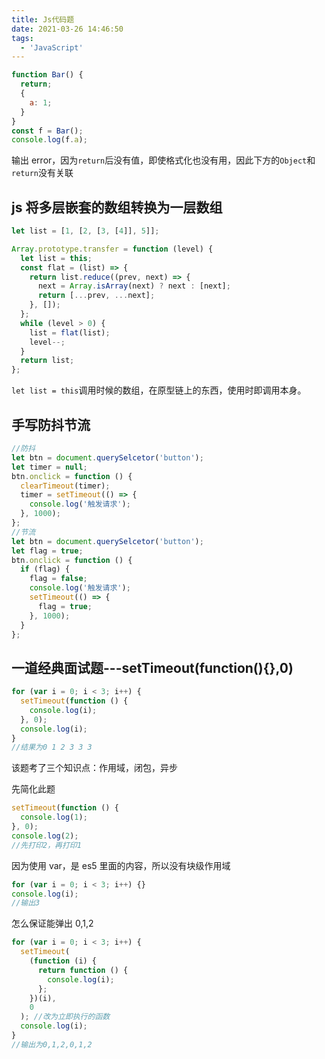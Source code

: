 ```yaml
---
title: Js代码题
date: 2021-03-26 14:46:50
tags:
  - 'JavaScript'
---
```


```javascript
function Bar() {
  return;
  {
    a: 1;
  }
}
const f = Bar();
console.log(f.a);
```

输出 error，因为`return`后没有值，即使格式化也没有用，因此下方的`Object`和`return`没有关联

<!--more-->

## js 将多层嵌套的数组转换为一层数组

```javascript
let list = [1, [2, [3, [4]], 5]];

Array.prototype.transfer = function (level) {
  let list = this;
  const flat = (list) => {
    return list.reduce((prev, next) => {
      next = Array.isArray(next) ? next : [next];
      return [...prev, ...next];
    }, []);
  };
  while (level > 0) {
    list = flat(list);
    level--;
  }
  return list;
};
```

`let list = this`调用时候的数组，在原型链上的东西，使用时即调用本身。

## 手写防抖节流

```javascript
//防抖
let btn = document.querySelcetor('button');
let timer = null;
btn.onclick = function () {
  clearTimeout(timer);
  timer = setTimeout(() => {
    console.log('触发请求');
  }, 1000);
};
//节流
let btn = document.querySelcetor('button');
let flag = true;
btn.onclick = function () {
  if (flag) {
    flag = false;
    console.log('触发请求');
    setTimeout(() => {
      flag = true;
    }, 1000);
  }
};
```

## 一道经典面试题---setTimeout(function(){},0)

```javascript
for (var i = 0; i < 3; i++) {
  setTimeout(function () {
    console.log(i);
  }, 0);
  console.log(i);
}
//结果为0 1 2 3 3 3
```

该题考了三个知识点：作用域，闭包，异步

先简化此题

```javascript
setTimeout(function () {
  console.log(1);
}, 0);
console.log(2);
//先打印2，再打印1
```

因为使用 var，是 es5 里面的内容，所以没有块级作用域

```javascript
for (var i = 0; i < 3; i++) {}
console.log(i);
//输出3
```

怎么保证能弹出 0,1,2

```javascript
for (var i = 0; i < 3; i++) {
  setTimeout(
    (function (i) {
      return function () {
        console.log(i);
      };
    })(i),
    0
  ); //改为立即执行的函数
  console.log(i);
}
//输出为0,1,2,0,1,2
```
